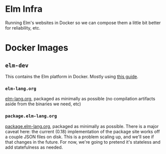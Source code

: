 # Elm Infra

Running Elm's websites in Docker so we can compose them a little bit better for reliability, etc.

# Docker Images

## `elm-dev`

This contains the Elm platform in Docker. Mostly using [this guide](https://github.com/elm-lang/elm-platform/blob/master/README.md).

### `elm-lang.org`

[elm-lang.org](http://elm-lang.org/), packaged as minimally as possible (no compilation artifacts aside from the binaries we need, etc)

### `package.elm-lang.org`

[package.elm-lang.org](http://package.elm-lang.org/), packaged as minimally as possible.
There is a major caveat here: the current (0.18) implementation of the package site works off a couple JSON files on disk.
This is a problem scaling up, and we'll see if that changes in the future.
For now, we're going to pretend it's stateless and add statefulness as needed.
